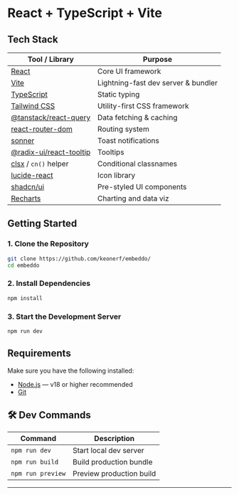 # React + TypeScript + Vite

## Tech Stack

| Tool / Library                                                                         | Purpose                             |
| -------------------------------------------------------------------------------------- | ----------------------------------- |
| [React](https://reactjs.org/)                                                          | Core UI framework                   |
| [Vite](https://vitejs.dev/)                                                            | Lightning-fast dev server & bundler |
| [TypeScript](https://typescriptlang.org/)                                              | Static typing                       |
| [Tailwind CSS](https://tailwindcss.com/)                                               | Utility-first CSS framework         |
| [@tanstack/react-query](https://tanstack.com/query/latest)                             | Data fetching & caching             |
| [react-router-dom](https://reactrouter.com/)                                           | Routing system                      |
| [sonner](https://sonner.emilkowal.ski/)                                                | Toast notifications                 |
| [@radix-ui/react-tooltip](https://www.radix-ui.com/primitives/docs/components/tooltip) | Tooltips                            |
| [clsx](https://github.com/lukeed/clsx) / `cn()` helper                                 | Conditional classnames              |
| [lucide-react](https://lucide.dev/)                                                    | Icon library                        |
| [shadcn/ui](https://ui.shadcn.dev/)                                                    | Pre-styled UI components            |
| [Recharts](https://recharts.org/)                                                      | Charting and data viz               |

## Getting Started

### 1. Clone the Repository

```bash
git clone https://github.com/keonerf/embeddo/
cd embeddo
```

### 2. Install Dependencies

```bash
npm install
```

### 3. Start the Development Server

```bash
npm run dev
```

## Requirements

Make sure you have the following installed:

- [Node.js](https://nodejs.org/) — v18 or higher recommended
- [Git](https://git-scm.com/)

## 🛠 Dev Commands

| Command           | Description              |
| ----------------- | ------------------------ |
| `npm run dev`     | Start local dev server   |
| `npm run build`   | Build production bundle  |
| `npm run preview` | Preview production build |

---
